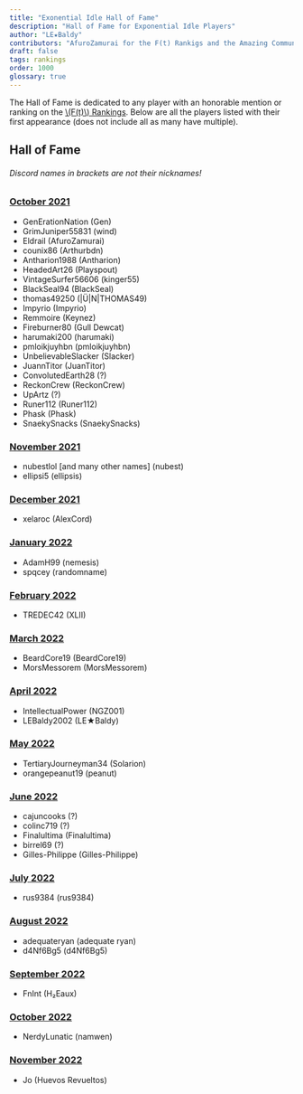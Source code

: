 ```yaml
---
title: "Exonential Idle Hall of Fame"
description: "Hall of Fame for Exponential Idle Players"
author: "LE★Baldy"
contributors: "AfuroZamurai for the F(t) Rankigs and the Amazing Community"
draft: false
tags: rankings
order: 1000
glossary: true
---
```


The Hall of Fame is dedicated to any player with an honorable mention or ranking on the [\\(F(t)\\) Rankings](/rankings-main). Below are all the players listed with their first appearance (does not include all as many have multiple).

## Hall of Fame

###### Discord names in brackets are not their nicknames!

### [October 2021](/ranking-news/2021-oct)

- GenErationNation (Gen)
- GrimJuniper55831 (wind)
- Eldrail (AfuroZamurai)
- counix86 (Arthurbdn)
- Antharion1988 (Antharion)
- HeadedArt26 (Playspout)
- VintageSurfer56606 (kinger55)
- BlackSeal94 (BlackSeal)
- thomas49250 (|Ü|N|THOMAS49)
- Impyrio (Impyrio)
- Remmoire (Keynez)
- Fireburner80 (Gull Dewcat)
- harumaki200 (harumaki)
- pmloikjuyhbn (pmloikjuyhbn)
- UnbelievableSlacker (Slacker)
- JuannTitor (JuanTitor)
- ConvolutedEarth28 (?)
- ReckonCrew (ReckonCrew)
- UpArtz (?)
- Runer112 (Runer112)
- Phask (Phask)
- SnaekySnacks (SnaekySnacks)

### [November 2021](/ranking-news/2021-nov)

- nubestlol [and many other names] (nubest)
- ellipsi5 (ellipsis)

### [December 2021](/ranking-news/2021-dec)

- xelaroc (AlexCord)

### [January 2022](/ranking-news/2022-jan)

- AdamH99 (nemesis)
- spqcey (randomname)

### [February 2022](/ranking-news/2022-feb)

- TREDEC42 (XLII)

### [March 2022](/ranking-news/2022-mar)

- BeardCore19 (BeardCore19)
- MorsMessorem (MorsMessorem)

### [April 2022](/ranking-news/2022-apr)

- IntellectualPower (NGZ001)
- LEBaldy2002 (LE★Baldy)

### [May 2022](/ranking-news/2022-may)

- TertiaryJourneyman34 (Solarion)
- orangepeanut19 (peanut)

### [June 2022](/ranking-news/2022-jun)

- cajuncooks (?)
- colinc719 (?)
- Finalultima (Finalultima)
- birrel69 (?)
- Gilles-Philippe (Gilles-Philippe)

### [July 2022](/ranking-news/2022-jul)

- rus9384 (rus9384)

### [August 2022](/ranking-news/2022-aug)

- adequateryan (adequate ryan)
- d4Nf6Bg5 (d4Nf6Bg5)

### [September 2022](/ranking-news/2022-sep)

- FnInt (H₂Eaux)

### [October 2022](/ranking-news/2022-sep)

- NerdyLunatic (namwen)

### [November 2022](/ranking-news/2022-nov)

- Jo (Huevos Revueltos)
